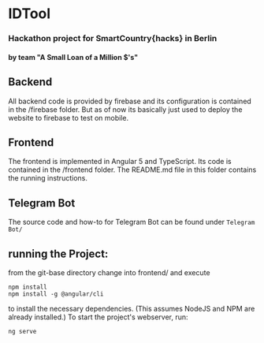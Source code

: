 # IDTool

### Hackathon project for SmartCountry{hacks} in Berlin
#### by team "A Small Loan of a Million $'s"

## Backend

All backend code is provided by firebase and its configuration is contained in the /firebase folder.
But as of now its basically just used to deploy the website to firebase to test on mobile.


## Frontend

The frontend is implemented in Angular 5 and TypeScript. Its code is contained in the /frontend folder. The README.md file in this folder contains the running instructions.

## Telegram Bot

The source code and how-to for Telegram Bot can be found under ```Telegram Bot/```

## running the Project:
from the git-base directory change into frontend/ and execute
```
npm install
npm install -g @angular/cli
```
to install the necessary dependencies. (This assumes NodeJS and NPM are already installed.)
To start the project's webserver, run:
```
ng serve
```
